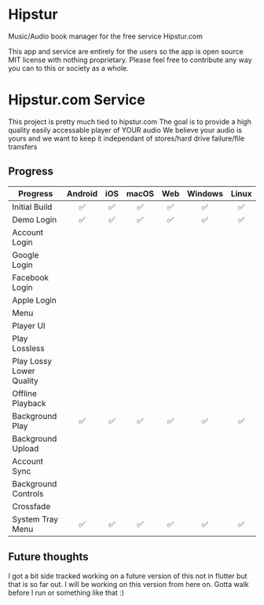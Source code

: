 # Hipstur

Music/Audio book manager for the free service Hipstur.com

This app and service are entirely for the users so the app is open source MIT license with nothing proprietary.
Please feel free to contribute any way you can to this or society as a whole.


# Hipstur.com Service
This project is pretty much tied to hipstur.com
The goal is to provide a high quality easily accessable player of YOUR audio
We believe your audio is yours and we want to keep it independant of stores/hard drive failure/file transfers


## Progress

| Progress                       | Android | iOS | macOS | Web | Windows | Linux |
| ------------------------------ | :-----: | :-: | :---: | :-: | :-----: | :---: |
| Initial Build                  | ✅      | ✅  | ✅    | ✅  | ✅      | ✅    |
| Demo Login                     | ✅      | ✅  | ✅    | ✅  | ✅      | ✅    |
| Account Login                  |         |     |       |     |         |       |
| Google Login                   |         |     |       |     |         |       |
| Facebook Login                 |         |     |       |     |         |       |
| Apple Login                    |         |     |       |     |         |       |
| Menu                           |         |     |       |     |         |       |
| Player UI                      |         |     |       |     |         |       |
| Play Lossless                  |         |     |       |     |         |       |
| Play Lossy Lower Quality       |         |     |       |     |         |       |
| Offline Playback               |         |     |       |     |         |       |
| Background Play                | ✅      | ✅  | ✅    | ✅  | ✅      | ✅    |
| Background Upload              |         |     |       |     |         |       |
| Account Sync                   |         |     |       |     |         |       |
| Background Controls            |         |     |       |     |         |       |
| Crossfade                      |         |     |       |     |         |       |
| System Tray Menu               | ✅      | ✅  | ✅    | ✅  | ✅      | ✅    |


## Future thoughts
I got a bit side tracked working on a future version of this not in flutter but that is so far out. I will be working on this version from here on. Gotta walk before I run or something like that :)

